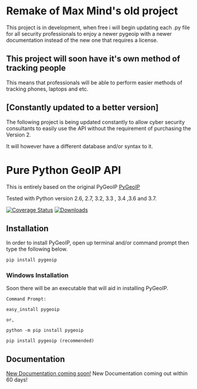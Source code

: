 
# Remake of Max Mind's old project

This project is in development, when free i will begin updating each .py file for all security professionals to enjoy a newer pygeoip with a newer documentation instead of the new one that requires a license.

## This project will soon have it's own method  of tracking people

This means that professionals will be able to perform easier methods of tracking phones, laptops and etc.

[Constantly updated to a better version]
------------------------------------------------------------------------------------------------------------------------------------------
The following project is being updated constantly to allow cyber security consultants to easily use the API without the requirement of purchasing the Version 2.

It will however have a different database and/or syntax to it.
# Pure Python GeoIP API

This is entirely based on the original PyGeoIP [PyGeoIP](https://github.com/appliedsec/pygeoip)

Tested with Python version 2.6, 2.7, 3.2, 3.3 , 3.4 ,3.6 and 3.7.

[![Coverage Status](https://coveralls.io/repos/appliedsec/pygeoip/badge.png)](https://github.com/pastaboy2131/GeoIP) 
[![Downloads](https://pypip.in/d/pygeoip/badge.png)](https://crate.io/packages/pygeoip)

## Installation

In order to install PyGeoIP, open up terminal and/or command prompt then type the following below.

```bash
pip install pygeoip
```
### Windows Installation

Soon there will be an executable that will aid in installing PyGeoIP.
```
Command Prompt:

easy_install pygeoip

or,

python -m pip install pygeoip

pip install pygeoip (recommended)
```

## Documentation

[New Documentation coming soon!](http://pygeoip.readthedocs.org) New Documentation coming out  within 60 days!
